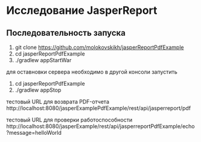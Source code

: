 # Исследование JasperReport

## Последовательность запуска ##

1. git clone https://github.com/molokovskikh/jasperReportPdfExample
2. cd jasperReportPdfExample
3. ./gradlew appStartWar

для оставновки сервера необходимо в другой консоли запустить
1. cd jasperReportPdfExample
2. ./gradlew appStop

 тестовый URL для возврата PDF-отчета
 http://localhost:8080/jasperExamplePdfExample/rest/api/jasperreport/pdf

 тестовый URL для проверки работоспособности
 http://localhost:8080/jasperExample/rest/api/jasperreportPdfExample/echo?message=helloWorld
